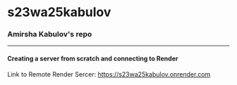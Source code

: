 # s23wa25kabulov

### Amirsha Kabulov's repo
***
#### Creating a server from scratch and connecting to Render
Link to Remote Render Sercer: https://s23wa25kabulov.onrender.com
